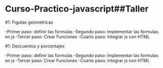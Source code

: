 # Curso-Practico-javascript##Taller 

#1: Figutas geometricas

-Primer paso: definir las formulas
-Segundo paso: Implementar las formulas en js
-Tercer paso: Crear Funciones
-Cuarto paso: Integrar js con HTML


#1: Descuentos y porcentajes

-Primer paso: definir las formulas
-Segundo paso: Implementar las formulas en js
-Tercer paso: Crear Funciones
-Cuarto paso: Integrar js con HTML